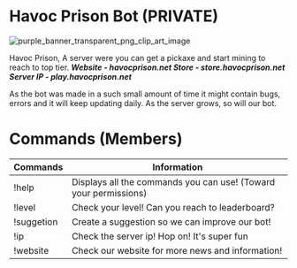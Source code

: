 # Havoc Prison Bot (PRIVATE)

![purple_banner_transparent_png_clip_art_image](https://user-images.githubusercontent.com/41456614/43623116-63bc5eee-9694-11e8-9478-70c2881b0ac1.png)

Havoc Prison, A server were you can get a pickaxe and start mining to reach to top tier.
***Website - havocprison.net
Store - store.havocprison.net
Server IP - play.havocprison.net***

As the bot was made in a such small amount of time it might contain bugs, errors and it will keep updating daily. As the server grows, so will our bot.

# Commands (Members)

| Commands      | Information   |
| ------------- | ------------- |
| !help         | Displays all the commands you can use! (Toward your permissions)  |
| !level  | Check your level! Can you reach to leaderboard?  |
| !suggetion <suggestion> | Create a suggestion so we can improve our bot! |
| !ip  | Check the server ip! Hop on! It's super fun |
| !website | Check our website for more news and information! |
